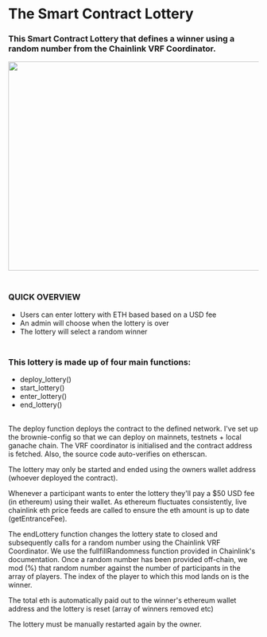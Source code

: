 <h1>The Smart Contract Lottery</h1>

<h3>This Smart Contract Lottery that defines a winner using a random number from the Chainlink VRF Coordinator.</h3>

<p><img alt="" src="https://uploads-ssl.webflow.com/61e4bede52417c68fe202935/61f328745d99e590835f15ce_61e4bedf52417c2ca3202a5b_sciops-hero-1.jpg" style="height:420px; width:600px" /></p>

<h3><br />
<strong>QUICK OVERVIEW</strong></h3>

<ul>
	<li>Users can enter lottery with ETH based based on a USD fee</li>
	<li>An admin will choose when the lottery is over</li>
	<li>The lottery will select a random winner</li>
</ul>

<h3><br />
This lottery is made up of four main functions:</h3>

<ul>
	<li>deploy_lottery()</li>
	<li>start_lottery()</li>
	<li>enter_lottery()</li>
	<li>end_lottery()</li>
</ul>

<p><br />
The deploy function deploys the contract to the defined network. I&#39;ve set up the brownie-config so that we can deploy on mainnets, testnets + local ganache chain. The VRF coordinator is initialised and the contract address is fetched. Also, the source code auto-verifies on etherscan.</p>

<p>The lottery may only be started and ended using the owners wallet address (whoever deployed the contract).</p>

<p>Whenever a participant wants to enter the lottery they&#39;ll pay a $50 USD fee (in ethereum) using their wallet. As ethereum fluctuates consistently, live chainlink eth price feeds are called to ensure the eth amount is up to date (getEntranceFee).</p>

<p>The endLottery function changes the lottery state to closed and subsequently calls for a random number using the Chainlink VRF Coordinator. We use the fullfillRandomness function provided in Chainlink&#39;s documentation. Once a random number has been provided off-chain, we mod (%) that random number against the number of participants in the array of players. The index of the player to which this mod lands on is the winner.</p>

<p>The total eth is automatically paid out to the winner&#39;s ethereum wallet address and the lottery is reset (array of winners removed etc)</p>

<p>The lottery must be manually restarted again by the owner.</p>
